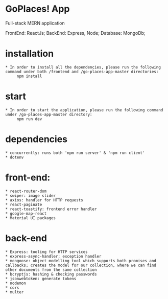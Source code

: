 # GoPlaces! App

Full-stack MERN application

FrontEnd: ReactJs;
BackEnd: Express, Node;
Database: MongoDb;

# installation

    * In order to install all the dependencies, please run the following command under both /frontend and /go-places-app-master directories:
         npm install

# start

    * In order to start the application, please run the following command under /go-places-app-master directory:
         npm run dev

# dependencies

    * concurrently: runs both 'npm run server' & 'npm run client'
    * dotenv

# front-end:

    * react-router-dom
    * swiper: image slider
    * axios: handler for HTTP requests
    * react-paginate
    * react-toastify: frontend error handler
    * google-map-react
    * Material UI packages

# back-end

    * Express: tooling for HTTP services
    * express-async-handler: exception handler
    * mongoose: object modelling tool which supports both promises and  callbacks; creates the model for our collection, where we can find other documents from the same collection
    * bcryptjs: hashing & checking passwords
    * jsonwebtoken: generate tokens
    * nodemon
    * cors
    * multer
